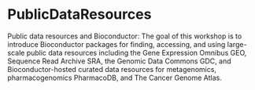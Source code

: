 # PublicDataResources
Public data resources and Bioconductor: The goal of this workshop is to introduce Bioconductor packages for finding, accessing, and using large-scale public data resources including the Gene Expression Omnibus GEO, Sequence Read Archive SRA, the Genomic Data Commons GDC, and Bioconductor-hosted curated data resources for metagenomics, pharmacogenomics PharmacoDB, and The Cancer Genome Atlas.
